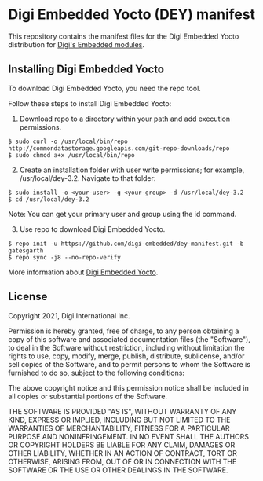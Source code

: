 Digi Embedded Yocto (DEY) manifest
==================================

This repository contains the manifest files for the Digi Embedded Yocto
distribution for [Digi's Embedded modules](https://www.digi.com/products/embedded-systems).

Installing Digi Embedded Yocto
------------------------------

To download Digi Embedded Yocto, you need the repo tool.

Follow these steps to install Digi Embedded Yocto:

1. Download repo to a directory within your path and add execution permissions.

```
$ sudo curl -o /usr/local/bin/repo http://commondatastorage.googleapis.com/git-repo-downloads/repo
$ sudo chmod a+x /usr/local/bin/repo
```

2. Create an installation folder with user write permissions; for example, /usr/local/dey-3.2. Navigate to that folder:

```
$ sudo install -o <your-user> -g <your-group> -d /usr/local/dey-3.2
$ cd /usr/local/dey-3.2
```

Note: You can get your primary user and group using the id command.

3. Use repo to download Digi Embedded Yocto.

```
$ repo init -u https://github.com/digi-embedded/dey-manifest.git -b gatesgarth
$ repo sync -j8 --no-repo-verify
```

More information about [Digi Embedded Yocto](https://github.com/digi-embedded/meta-digi).

License
-------
Copyright 2021, Digi International Inc.

Permission is hereby granted, free of charge, to any person obtaining a copy
of this software and associated documentation files (the "Software"), to deal
in the Software without restriction, including without limitation the rights
to use, copy, modify, merge, publish, distribute, sublicense, and/or sell
copies of the Software, and to permit persons to whom the Software is
furnished to do so, subject to the following conditions:

The above copyright notice and this permission notice shall be included in all
copies or substantial portions of the Software.

THE SOFTWARE IS PROVIDED "AS IS", WITHOUT WARRANTY OF ANY KIND, EXPRESS OR
IMPLIED, INCLUDING BUT NOT LIMITED TO THE WARRANTIES OF MERCHANTABILITY,
FITNESS FOR A PARTICULAR PURPOSE AND NONINFRINGEMENT. IN NO EVENT SHALL THE
AUTHORS OR COPYRIGHT HOLDERS BE LIABLE FOR ANY CLAIM, DAMAGES OR OTHER
LIABILITY, WHETHER IN AN ACTION OF CONTRACT, TORT OR OTHERWISE, ARISING FROM,
OUT OF OR IN CONNECTION WITH THE SOFTWARE OR THE USE OR OTHER DEALINGS IN THE
SOFTWARE.
